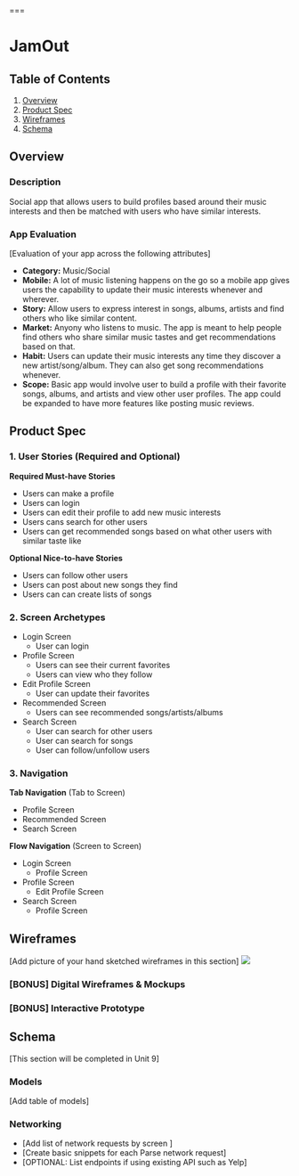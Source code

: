 ===

# JamOut

## Table of Contents
1. [Overview](#Overview)
1. [Product Spec](#Product-Spec)
1. [Wireframes](#Wireframes)
2. [Schema](#Schema)

## Overview
### Description
Social app that allows users to build profiles based around their music interests and then be matched with users who have similar interests. 

### App Evaluation
[Evaluation of your app across the following attributes]
- **Category:** Music/Social
- **Mobile:** A lot of music listening happens on the go so a mobile app gives users the capability to update their music interests whenever and wherever.
- **Story:** Allow users to express interest in songs, albums, artists and find others who like similar content.
- **Market:** Anyony who listens to music. The app is meant to help people find others who share similar music tastes and get recommendations based on that.
- **Habit:** Users can update their music interests any time they discover a new artist/song/album. They can also get song recommendations whenever.
- **Scope:** Basic app would involve user to build a profile with their favorite songs, albums, and artists and view other user profiles. The app could be expanded to have more features like posting music reviews.

## Product Spec

### 1. User Stories (Required and Optional)

**Required Must-have Stories**

* Users can make a profile
* Users can login
* Users can edit their profile to add new music interests
* Users cans search for other users
* Users can get recommended songs based on what other users with similar taste like

**Optional Nice-to-have Stories**

* Users can follow other users
* Users can post about new songs they find
* Users can can create lists of songs

### 2. Screen Archetypes

* Login Screen
   * User can login   
* Profile Screen
   * Users can see their current favorites
   * Users can view who they follow
* Edit Profile Screen
    * User can update their favorites
* Recommended Screen
    * Users can see recommended songs/artists/albums
* Search Screen
    * User can search for other users
    * User can search for songs
    * User can follow/unfollow users

### 3. Navigation

**Tab Navigation** (Tab to Screen)

* Profile Screen
* Recommended Screen
* Search Screen

**Flow Navigation** (Screen to Screen)

* Login Screen
   * Profile Screen
* Profile Screen
   * Edit Profile Screen
* Search Screen
    * Profile Screen

## Wireframes
[Add picture of your hand sketched wireframes in this section]
![](https://i.imgur.com/edDUrNQ.jpg)


### [BONUS] Digital Wireframes & Mockups

### [BONUS] Interactive Prototype

## Schema 
[This section will be completed in Unit 9]
### Models
[Add table of models]
### Networking
- [Add list of network requests by screen ]
- [Create basic snippets for each Parse network request]
- [OPTIONAL: List endpoints if using existing API such as Yelp]
